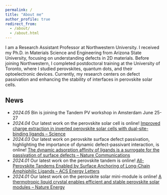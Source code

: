 ```yaml
---
permalink: /
title: "About me"
author_profile: true
redirect_from: 
  - /about/
  - /about.html
---
```


I am a Research Assistant Professor at Northwestern University. I received my Ph.D. in Materials Science and Engineering from Arizona State University, focusing on understanding defects in 2D materials. Before joining Northwestern, I completed postdoctoral training at the University of Toronto, where I studied perovskites, quantum dots, and their optoelectronic devices. Currently, my research centers on defect passivation and enhancing the stability of interfaces in perovskite solar cells.

## News
* *2024.05* Bin is joining the Tandem PV workshop in Amsterdam June 25-27
* *2024.04* Our latest work on the perovskite solar cell is online! [Improved charge extraction in inverted perovskite solar cells with dual-site-binding ligands – Science](https://www.science.org/doi/10.1126/science.adm9474)
* *2024.03* Our latest work on perovskite surface defect passivation, highlighting the importance of dynamic defect-passivant interaction, is online! [The dynamic adsorption affinity of ligands is a surrogate for the passivation of surface defects  – Nature Communications](https://www.nature.com/articles/s41467-024-46368-8)
* *2024.01* Our latest work on the perovskite tandem is online!  [All-Perovskite Tandems Enabled by Surface Anchoring of Long-Chain Amphiphilic Ligands – ACS Energy Letters](https://pubs.acs.org/doi/full/10.1021/acsenergylett.3c02470)
* *2024.01* Our latest work on the perovskite solar mini-module is online! [A thermotropic liquid crystal enables efficient and stable perovskite solar modules – Nature Energy](https://www.nature.com/articles/s41560-023-01444-z)


<!--
<object data="/files/Bin_Chen_CV.pdf" width="1000" height="1000" type='application/pdf'></object>
-->